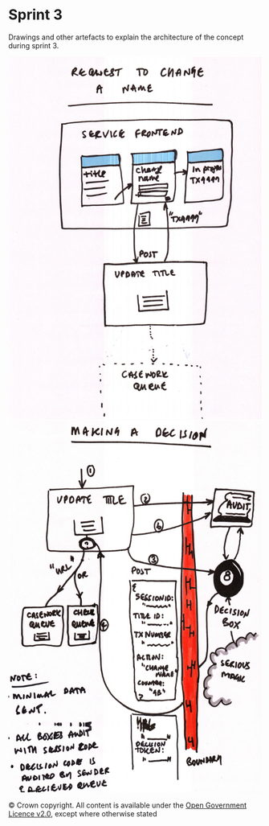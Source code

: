 # Sprint 3

Drawings and other artefacts to explain the architecture of the concept during sprint 3.

![Request to make a change](request-to-make-a-change.jpg)
![Making a decision](making-a-decision.jpg)

© Crown copyright. All content is available under the [Open Government Licence v2.0](http://www.nationalarchives.gov.uk/doc/open-government-licence/version/2/), except where otherwise stated
